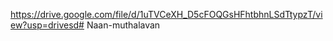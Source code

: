 https://drive.google.com/file/d/1uTVCeXH_D5cFOQGsHFhtbhnLSdTtypzT/view?usp=drivesd# Naan-muthalavan
